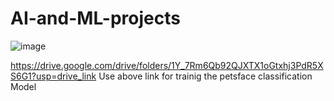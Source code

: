 # AI-and-ML-projects
![image](https://github.com/NiveditaJadhav/AI-and-ML-projects/assets/126943839/4459a5b2-d6ee-41fe-ad23-89564f97eb8a)

https://drive.google.com/drive/folders/1Y_7Rm6Qb92QJXTX1oGtxhj3PdR5XS6G1?usp=drive_link
Use above link for trainig the petsface classification Model
